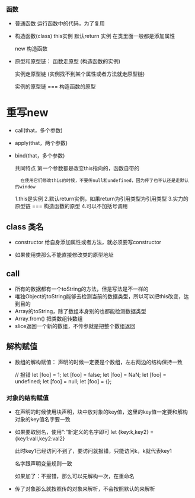 ### 函数
- 普通函数
    运行函数中的代码，为了复用

- 构造函数(class)
    this实例
    默认return 实例
    在类里面一般都是添加属性

    new 构造函数

- 原型和原型链：
    函数走原型 (构造函数的实例)

    实例走原型链 (实例找不到某个属性或者方法就走原型链)

    实例的原型链 === 构造函数的原型

# 重写new
- call(that，多个参数)
- apply(that，两个参数)
- bind(that，多个参数)

    共同特点
        第一个参数都是改变this指向的，函数自带的

        在使用它们修改this的时候，不要传null和undefined，因为传了也不认还是走默认的window

    1.this是实例
    2.默认return实例，如果return为引用类型为引用类型
    3.实力的原型链 === 构造函数的原型
    4.可以不加括号调用


## class 类名
- constructor 给自身添加属性或者方法，就必须要写constructor

- 如果使用类那么不能直接修改类的原型地址


## call
- 所有的数据都有一个toString的方法，但是写法是不一样的
- 唯独Object的toString能够去检测当前的数据类型，所以可以把this改变，达到目的
- Array的toString，除了数组本身别的也都能检测数据类型
- Array.from() 把类数组转数组
- slice返回一个新的数组，不传参就是把整个数组返回

## 解构赋值
- 数组的解构赋值：
    声明的时候一定要是个数组，左右两边的结构保持一致

    // 报错
            let [foo] = 1;
            let [foo] = false;
            let [foo] = NaN;
            let [foo] = undefined;
            let [foo] = null;
            let [foo] = {};


### 对象的结构赋值
- 在声明的时候使用块声明，块中放对象的key值，这里的key值一定要和解构对象的key值名字要一致

- 如果要取别名，使用“:”新定义的名字即可
    let {key:k,key2} = {key1:vall,key2:val2}

    此时key1已经访问不到了，要访问就报错，只能访问k，k就代表key1

    名字跟声明变量规则一致

    如果加了：不报错，那么可以先解构一次，在重命名

- 传了对象那么就按照传的对象来解析，不会按照默认的来解析